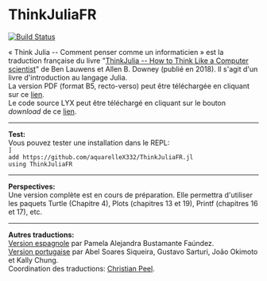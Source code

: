 # ThinkJuliaFR

[![Build Status](https://github.com/aquarelleX332/ThinkJuliaFR.jl/workflows/CI/badge.svg)](https://github.com/aquarelleX332/ThinkJuliaFR.jl/actions)

« Think Julia -- Comment penser comme un informaticien » est la traduction française du livre "[ThinkJulia -- How to Think Like a Computer scientist](https://benlauwens.github.io/ThinkJulia.jl/latest/book.html)" de Ben Lauwens et Allen B. Downey (publié en 2018). Il s'agit d'un livre d'introduction au langage Julia.  
La version PDF (format B5, recto-verso) peut être téléchargée en cliquant sur ce [lien](https://github.com/aquarelleX332/ThinkJuliaFR.jl/blob/master/book/Think_Julia_FR.pdf).  
Le code source LYX peut être téléchargé en cliquant sur le bouton *download* de ce [lien](https://github.com/aquarelleX332/ThinkJuliaFR.jl/blob/master/src/Think_Julia_FR.lyx).

<hr>

**Test:**  
Vous pouvez tester une installation dans le REPL:  
`]`  
`add https://github.com/aquarelleX332/ThinkJuliaFR.jl`  
`using ThinkJuliaFR`

<hr>

**Perspectives:**  
Une version complète est en cours de préparation. Elle permettra d'utiliser les paquets Turtle (Chapitre 4), Plots (chapitres 13 et 19), Printf (chapitres 16 et 17), etc.

<hr>

**Autres traductions:**  
[Version espagnole](https://introajulia.org) par Pamela Alejandra Bustamante Faúndez.  
[Version portugaise](https://juliaintro.github.io/JuliaIntroBR.jl/index.html) par Abel Soares Siqueira, Gustavo Sarturi, João Okimoto et Kally Chung.  
Coordination des traductions: [Christian Peel](https://github.com/christianpeel?tab=repositories).

